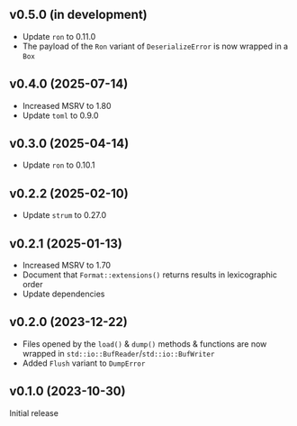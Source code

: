 v0.5.0 (in development)
-----------------------
- Update `ron` to 0.11.0
- The payload of the `Ron` variant of `DeserializeError` is now wrapped in a
  `Box`

v0.4.0 (2025-07-14)
-------------------
- Increased MSRV to 1.80
- Update `toml` to 0.9.0

v0.3.0 (2025-04-14)
-------------------
- Update `ron` to 0.10.1

v0.2.2 (2025-02-10)
-------------------
- Update `strum` to 0.27.0

v0.2.1 (2025-01-13)
-------------------
- Increased MSRV to 1.70
- Document that `Format::extensions()` returns results in lexicographic order
- Update dependencies

v0.2.0 (2023-12-22)
-------------------
- Files opened by the `load()` & `dump()` methods & functions are now wrapped
  in `std::io::BufReader`/`std::io::BufWriter`
- Added `Flush` variant to `DumpError`

v0.1.0 (2023-10-30)
-------------------
Initial release

